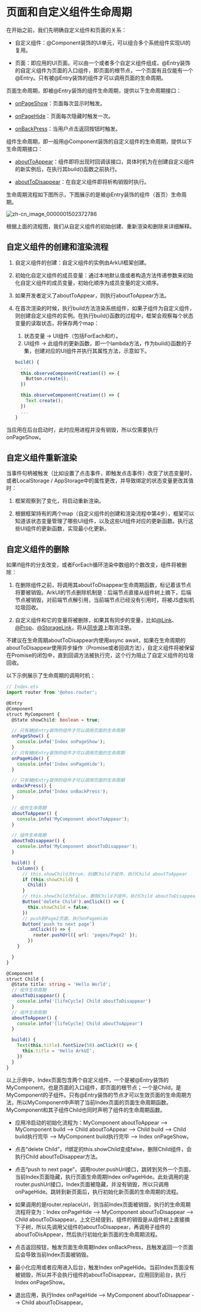 # 页面和自定义组件生命周期


在开始之前，我们先明确自定义组件和页面的关系：


- 自定义组件：\@Component装饰的UI单元，可以组合多个系统组件实现UI的复用。

- 页面：即应用的UI页面。可以由一个或者多个自定义组件组成，\@Entry装饰的自定义组件为页面的入口组件，即页面的根节点，一个页面有且仅能有一个\@Entry。只有被\@Entry装饰的组件才可以调用页面的生命周期。


页面生命周期，即被\@Entry装饰的组件生命周期，提供以下生命周期接口：


- [onPageShow](../reference/arkui-ts/ts-custom-component-lifecycle.md#onpageshow)：页面每次显示时触发。

- [onPageHide](../reference/arkui-ts/ts-custom-component-lifecycle.md#onpagehide)：页面每次隐藏时触发一次。

- [onBackPress](../reference/arkui-ts/ts-custom-component-lifecycle.md#onbackpress)：当用户点击返回按钮时触发。


组件生命周期，即一般用\@Component装饰的自定义组件的生命周期，提供以下生命周期接口：


- [aboutToAppear](../reference/arkui-ts/ts-custom-component-lifecycle.md#abouttoappear)：组件即将出现时回调该接口，具体时机为在创建自定义组件的新实例后，在执行其build()函数之前执行。

- [aboutToDisappear](../reference/arkui-ts/ts-custom-component-lifecycle.md#abouttodisappear)：在自定义组件即将析构销毁时执行。


生命周期流程如下图所示，下图展示的是被\@Entry装饰的组件（首页）生命周期。


![zh-cn_image_0000001502372786](figures/zh-cn_image_0000001502372786.png)


根据上面的流程图，我们从自定义组件的初始创建、重新渲染和删除来详细解释。


## 自定义组件的创建和渲染流程

1. 自定义组件的创建：自定义组件的实例由ArkUI框架创建。

2. 初始化自定义组件的成员变量：通过本地默认值或者构造方法传递参数来初始化自定义组件的成员变量，初始化顺序为成员变量的定义顺序。

3. 如果开发者定义了aboutToAppear，则执行aboutToAppear方法。

4. 在首次渲染的时候，执行build方法渲染系统组件，如果子组件为自定义组件，则创建自定义组件的实例。在执行build()函数的过程中，框架会观察每个状态变量的读取状态，将保存两个map：
   1. 状态变量 -&gt; UI组件（包括ForEach和if）。
   2. UI组件 -&gt; 此组件的更新函数，即一个lambda方法，作为build()函数的子集，创建对应的UI组件并执行其属性方法，示意如下。


   ```ts
   build() {
     ...
     this.observeComponentCreation(() => {
       Button.create();
     })

     this.observeComponentCreation(() => {
       Text.create();
     })
     ...
   }
   ```


当应用在后台启动时，此时应用进程并没有销毁，所以仅需要执行onPageShow。


## 自定义组件重新渲染

当事件句柄被触发（比如设置了点击事件，即触发点击事件）改变了状态变量时，或者LocalStorage / AppStorage中的属性更改，并导致绑定的状态变量更改其值时：


1. 框架观察到了变化，将启动重新渲染。

2. 根据框架持有的两个map（自定义组件的创建和渲染流程中第4步），框架可以知道该状态变量管理了哪些UI组件，以及这些UI组件对应的更新函数。执行这些UI组件的更新函数，实现最小化更新。


## 自定义组件的删除

如果if组件的分支改变，或者ForEach循环渲染中数组的个数改变，组件将被删除：


1. 在删除组件之前，将调用其aboutToDisappear生命周期函数，标记着该节点将要被销毁。ArkUI的节点删除机制是：后端节点直接从组件树上摘下，后端节点被销毁，对前端节点解引用，当前端节点已经没有引用时，将被JS虚拟机垃圾回收。

2. 自定义组件和它的变量将被删除，如果其有同步的变量，比如[@Link](arkts-link.md)、[@Prop](arkts-prop.md)、[@StorageLink](arkts-appstorage.md#storagelink)，将从[同步源](arkts-state-management-overview.md#基本概念)上取消注册。


不建议在生命周期aboutToDisappear内使用async await，如果在生命周期的aboutToDisappear使用异步操作（Promise或者回调方法），自定义组件将被保留在Promise的闭包中，直到回调方法被执行完，这个行为阻止了自定义组件的垃圾回收。


以下示例展示了生命周期的调用时机：



```ts
// Index.ets
import router from '@ohos.router';

@Entry
@Component
struct MyComponent {
  @State showChild: boolean = true;

  // 只有被@Entry装饰的组件才可以调用页面的生命周期
  onPageShow() {
    console.info('Index onPageShow');
  }
  // 只有被@Entry装饰的组件才可以调用页面的生命周期
  onPageHide() {
    console.info('Index onPageHide');
  }

  // 只有被@Entry装饰的组件才可以调用页面的生命周期
  onBackPress() {
    console.info('Index onBackPress');
  }

  // 组件生命周期
  aboutToAppear() {
    console.info('MyComponent aboutToAppear');
  }

  // 组件生命周期
  aboutToDisappear() {
    console.info('MyComponent aboutToDisappear');
  }

  build() {
    Column() {
      // this.showChild为true，创建Child子组件，执行Child aboutToAppear
      if (this.showChild) {
        Child()
      }
      // this.showChild为false，删除Child子组件，执行Child aboutToDisappear
      Button('delete Child').onClick(() => {
        this.showChild = false;
      })
      // push到Page2页面，执行onPageHide
      Button('push to next page')
        .onClick(() => {
          router.pushUrl({ url: 'pages/Page2' });
        })
    }

  }
}

@Component
struct Child {
  @State title: string = 'Hello World';
  // 组件生命周期
  aboutToDisappear() {
    console.info('[lifeCycle] Child aboutToDisappear')
  }
  // 组件生命周期
  aboutToAppear() {
    console.info('[lifeCycle] Child aboutToAppear')
  }

  build() {
    Text(this.title).fontSize(50).onClick(() => {
      this.title = 'Hello ArkUI';
    })
  }
}
```


以上示例中，Index页面包含两个自定义组件，一个是被\@Entry装饰的MyComponent，也是页面的入口组件，即页面的根节点；一个是Child，是MyComponent的子组件。只有\@Entry装饰的节点才可以生效页面的生命周期方法，所以MyComponent中声明了当前Index页面的页面生命周期函数。MyComponent和其子组件Child也同时声明了组件的生命周期函数。


- 应用冷启动的初始化流程为：MyComponent aboutToAppear --&gt; MyComponent build --&gt; Child aboutToAppear --&gt; Child build --&gt; Child build执行完毕 --&gt; MyComponent build执行完毕 --&gt; Index onPageShow。

- 点击“delete Child”，if绑定的this.showChild变成false，删除Child组件，会执行Child aboutToDisappear方法。


- 点击“push to next page”，调用router.pushUrl接口，跳转到另外一个页面，当前Index页面隐藏，执行页面生命周期Index onPageHide。此处调用的是router.pushUrl接口，Index页面被隐藏，并没有销毁，所以只调用onPageHide。跳转到新页面后，执行初始化新页面的生命周期的流程。

- 如果调用的是router.replaceUrl，则当前Index页面被销毁，执行的生命周期流程将变为：Index onPageHide --&gt; MyComponent aboutToDisappear --&gt; Child aboutToDisappear。上文已经提到，组件的销毁是从组件树上直接摘下子树，所以先调用父组件的aboutToDisappear，再调用子组件的aboutToDisAppear，然后执行初始化新页面的生命周期流程。

- 点击返回按钮，触发页面生命周期Index onBackPress，且触发返回一个页面后会导致当前Index页面被销毁。

- 最小化应用或者应用进入后台，触发Index onPageHide。当前Index页面没有被销毁，所以并不会执行组件的aboutToDisappear。应用回到前台，执行Index onPageShow。


- 退出应用，执行Index onPageHide --&gt; MyComponent aboutToDisappear --&gt; Child aboutToDisappear。
